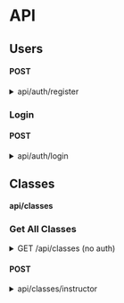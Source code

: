 # API

## Users

#### POST

<details>
    <summary>
     api/auth/register
    </summary>

Body:
  | Parameter | Type | Note|
  | :-- | :-- | :-- |
  | username | string | (required) |
  | password | string | (required) |
  | role    | string |  |
 
</details>

### Login

#### POST

<details>
    <summary>
     api/auth/login
    </summary>

Body:
  | Parameter | Type | Note|
  | :-- | :-- | :-- |
  | username | string | (required) |
  | password | string | (required) |
 

Response:

  ```
    { 
        message: 'welcome, username'
        token: <AUTH_TOKEN>,
        user: user
    }
  ```

</details>

## Classes
**api/classes**

### Get All Classes

<details>
    <summary>
    GET /api/classes (no auth)
    </summary>
    
 Response:
  
```
[
    {
        "class_id": 1,
        "class_name": "Boxing For Beginners",
        "class_type": 'Boxing',
        "start_time": "08:00:00",
        "duration": 60,
        "intensity_level": "Easy",
        "class_location": "Arizona",
        "registered": 3,
        "max_size": 10,
        "instructor_id": 1
    },
    {
        "class_id": 2,
        "class_name": "Yoga for beginners",
        "class_type": "Yoga",
        "start_time": "10:30:00",
        "duration": 60,
        "intensity_level": "Easy",
        "class_location": "Arizona",
        "registered": 3,
        "max_size": 10,
        "instructor_id": 1
    },
  ]
 ```
 
</details>
    
#### POST

<details>
    <summary>
     api/classes/instructor
    </summary>

Body:
  | Parameter | Type | Note|
  | :-- | :-- | :-- |
  | class_name | string | (required) |
  | class_type | string | (required) |
  | start_time | string | (required) |
  | duration | integer | (required) |
  | intensity_level | string | (required) |
  | class_location | string | (required) |
  | registered | integer | 0 |
  | max_size | integer | 0 |
  | instructor_id | string | (required) |
 

Response:

  ```
    {
        "class_id": 1,
        "class_name": "Boxing For Beginners",
        "class_type": 'Boxing',
        "start_time": "08:00:00",
        "duration": 60,
        "intensity_level": "Easy",
        "class_location": "Arizona",
        "registered": 3,
        "max_size": 10,
        "instructor_id": 1
    }
  ```

</details>

